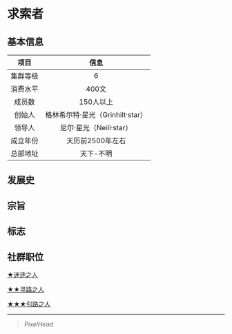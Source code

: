 # 求索者

## 基本信息

项目|信息
:--:|:--:
集群等级|6
消费水平|400文
成员数|150人以上
创始人|格林希尔特·星光（Grinhilt·star）
领导人|尼尔·星光（Neill·star）
成立年份|天历前2500年左右
总部地址|天下-不明

## 发展史



## 宗旨



## 标志



## 社群职位



<a href="../1A-puppet_disciple" target="_blank">★迷途之人</a>

<a href="../2A-puppetster" target="_blank">★★寻路之人</a>

<a href="../EX-walking_arsenal" target="_blank">★★★引路之人</a>

---

> *PixelHead*